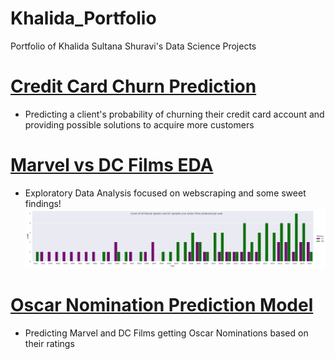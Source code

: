 # Khalida_Portfolio
Portfolio of Khalida Sultana Shuravi's Data Science Projects

# [Credit Card Churn Prediction](https://github.com/kshuravi/Credit_Card_Churn_Prediction)
* Predicting a client's probability of churning their credit card account and providing possible solutions to acquire more customers

# [Marvel vs DC Films EDA](https://github.com/kshuravi/Marvel_vs_DC_Film_EDA)
* Exploratory Data Analysis focused on webscraping and some sweet findings!
![](/Marvel%20vs%20DC.png)

# [Oscar Nomination Prediction Model](https://github.com/kshuravi/Oscar_Nomination_Prediction_Model)
* Predicting Marvel and DC Films getting Oscar Nominations based on their ratings
